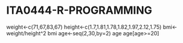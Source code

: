 # ITA0444-R-PROGRAMMING
weight<-c(71,67,83,67)
height<-c(1.7,1.81,1.78,1.82,1.97,2.12,1.75)
bmi<-weight/height^2
bmi
age<-seq(2,30,by=2)
age
age[age>=20]
